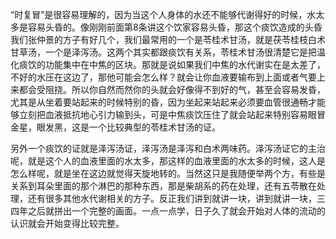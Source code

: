“时复冒”是很容易理解的，因为当这个人身体的水还不能够代谢得好的时候，水太多是容易头昏的。像刚刚前面第8条讲这个饮家容易头昏，那这个痰饮造成的头昏我们张仲景的方子有好几个，我们最常用的一个是苓桂术甘汤，就是茯苓桂枝白术甘草汤，一个是泽泻汤。这两个其实都跟痰饮有关系，苓桂术甘汤很清楚它是把温化痰饮的功能集中在中焦的区块。那就是说如果我们中焦的水代谢实在是太差了，不好的水压在这边了，那他可能会怎么样？就会让你血液要输布到上面或者气要上来都会受阻挠。所以你自然而然你的头就会好像得不到好的气，甚至会容易发昏，尤其是从坐着要站起来的时候特别的昏，因为坐起来站起来必须要血管很通畅才能够立刻把血液抵抗地心引力输到头，可是中焦痰饮压住了就会站起来特别容易眼冒金星，眼发黑，这是一个比较典型的苓桂术甘汤的证。

另外一个痰饮的证就是泽泻汤证，泽泻汤是泽泻和白术两味药。泽泻汤证它的主治呢，就是这个人的血液里面的水太多，那这样的血液里面的水太多的时候，这人是怎么样呢，就是坐在这边就觉得天旋地转的。当然这只是我随便举两个方，有些是关系到耳朵里面的那个淋巴的那种东西，那是柴胡系的药在处理，还有五苓散在处理，还有很多其他水代谢相关的方子。反正我们讲到就讲一块，讲到就讲一块，三四年之后就拼出一个完整的画面。一点一点学，日子久了就会开始对人体的流动的认识就会开始变得比较完整。
